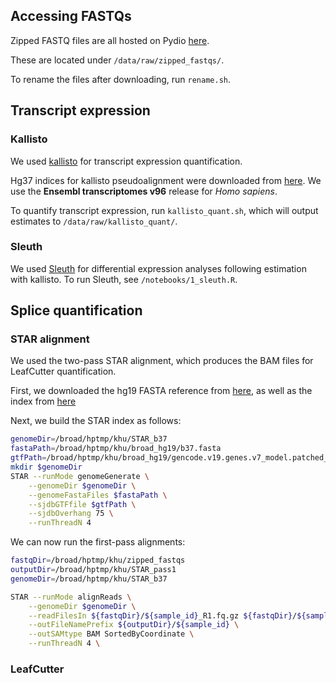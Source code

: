 ## Accessing FASTQs

Zipped FASTQ files are all hosted on Pydio [here](https://distrib.dfci.harvard.edu/ws-mbcf/).

These are located under `/data/raw/zipped_fastqs/`.

To rename the files after downloading, run `rename.sh`.

## Transcript expression

### Kallisto

We used [kallisto](https://github.com/pachterlab/kallisto) for transcript expression quantification.

Hg37 indices for kallisto pseudoalignment were downloaded from [here](ftp://ftp.ensembl.org/pub/release-75/fasta/homo_sapiens/cdna/Homo_sapiens.GRCh37.75.cdna.all.fa.gz). We use the **Ensembl transcriptomes v96** release for *Homo sapiens*.

To quantify transcript expression, run `kallisto_quant.sh`, which will output estimates to `/data/raw/kallisto_quant/`. 

### Sleuth

We used [Sleuth](https://github.com/pachterlab/sleuth) for differential expression analyses following estimation with kallisto. To run Sleuth, see `/notebooks/1_sleuth.R`.

## Splice quantification

### STAR alignment

We used the two-pass STAR alignment, which produces the BAM files for LeafCutter quantification.

First, we downloaded the hg19 FASTA reference from [here](https://console.cloud.google.com/storage/browser/_details/broad-references/hg19/v0/Homo_sapiens_assembly19.fasta), as well as the index from [here](https://console.cloud.google.com/storage/browser/_details/broad-references/hg19/v0/Homo_sapiens_assembly19.fasta.fai)

Next, we build the STAR index as follows:

```bash
genomeDir=/broad/hptmp/khu/STAR_b37
fastaPath=/broad/hptmp/khu/broad_hg19/b37.fasta
gtfPath=/broad/hptmp/khu/broad_hg19/gencode.v19.genes.v7_model.patched_contigs.gtf
mkdir $genomeDir
STAR --runMode genomeGenerate \
	--genomeDir $genomeDir \
	--genomeFastaFiles $fastaPath \
	--sjdbGTFfile $gtfPath \
	--sjdbOverhang 75 \
	--runThreadN 4
```

We can now run the first-pass alignments:

```bash
fastqDir=/broad/hptmp/khu/zipped_fastqs
outputDir=/broad/hptmp/khu/STAR_pass1
genomeDir=/broad/hptmp/khu/STAR_b37

STAR --runMode alignReads \
	--genomeDir $genomeDir \
	--readFilesIn ${fastqDir}/${sample_id}_R1.fq.gz ${fastqDir}/${sample_id}_R2.fq.gz \
	--outFileNamePrefix ${outputDir}/${sample_id} \
	--outSAMtype BAM SortedByCoordinate \
	--runThreadN 4 \
```



### LeafCutter



